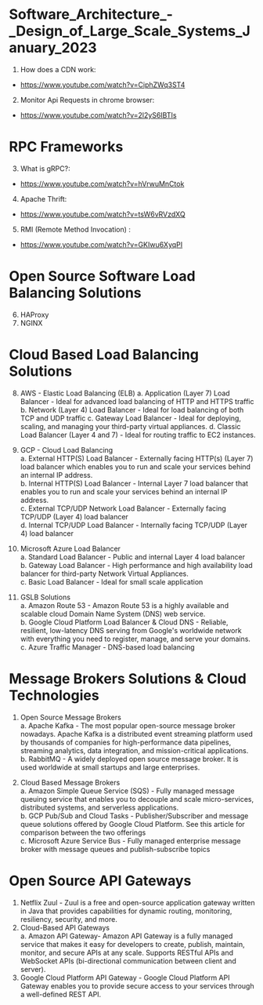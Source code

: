# Software_Architecture_-_Design_of_Large_Scale_Systems_January_2023 </br>
1. How does a CDN work:
- https://www.youtube.com/watch?v=CiphZWq3ST4 </br>
2. Monitor Api Requests in chrome browser:
- https://www.youtube.com/watch?v=2l2yS6IBTIs

# RPC Frameworks
3. What is gRPC?:
- https://www.youtube.com/watch?v=hVrwuMnCtok
4. Apache Thrift:
- https://www.youtube.com/watch?v=tsW6vRVzdXQ
5. RMI (Remote Method Invocation) :
- https://www.youtube.com/watch?v=GKIwu6XyqPI

# Open Source Software Load Balancing Solutions
6. HAProxy
7. NGINX

# Cloud Based Load Balancing Solutions
8. AWS - Elastic Load Balancing (ELB)
a. Application (Layer 7) Load Balancer - Ideal for advanced load balancing of HTTP and HTTPS traffic
b. Network (Layer 4) Load Balancer - Ideal for load balancing of both TCP and UDP traffic
c. Gateway Load Balancer - Ideal for deploying, scaling, and managing your third-party virtual appliances.
d. Classic Load Balancer (Layer 4 and 7) - Ideal for routing traffic to EC2 instances.

9. GCP - Cloud Load Balancing</br>
a. External HTTP(S) Load Balancer - Externally facing HTTP(s) (Layer 7) load balancer which enables you to run and scale your services behind an internal IP address.</br>
b. Internal HTTP(S) Load Balancer - Internal Layer 7 load balancer that enables you to run and scale your services behind an internal IP address.</br>
c. External TCP/UDP Network Load Balancer - Externally facing TCP/UDP (Layer 4) load balancer</br>
d. Internal TCP/UDP Load Balancer - Internally facing TCP/UDP (Layer 4) load balancer</br>

10. Microsoft Azure Load Balancer</br>
a. Standard Load Balancer - Public and internal Layer 4 load balancer</br>
b. Gateway Load Balancer - High performance and high availability load balancer for third-party Network Virtual Appliances.</br>
c. Basic Load Balancer - Ideal for small scale application</br>

11. GSLB Solutions</br>
a. Amazon Route 53 - Amazon Route 53 is a highly available and scalable cloud Domain Name System (DNS) web service.</br>
b. Google Cloud Platform Load Balancer & Cloud DNS - Reliable, resilient, low-latency DNS serving from Google's worldwide network with everything you need to register, manage, and serve your domains.</br>
c. Azure Traffic Manager - DNS-based load balancing</br>

# Message Brokers Solutions & Cloud Technologies</br>
1. Open Source Message Brokers</br>
a. Apache Kafka - The most popular open-source message broker nowadays. Apache Kafka is a distributed event streaming platform used by thousands of companies for high-performance data pipelines, streaming analytics, data integration, and mission-critical applications.</br>
b. RabbitMQ - A widely deployed open source message broker. It is used worldwide at small startups and large enterprises.</br>

2. Cloud Based Message Brokers</br>
a. Amazon Simple Queue Service (SQS) - Fully managed message queuing service that enables you to decouple and scale micro-services, distributed systems, and serverless applications.</br>
b. GCP Pub/Sub and Cloud Tasks - Publisher/Subscriber and message queue solutions offered by Google Cloud Platform. See this article for comparison between the two offerings</br>
c. Microsoft Azure Service Bus - Fully managed enterprise message broker with message queues and publish-subscribe topics</br>

# Open Source API Gateways</br>
1. Netflix Zuul - Zuul is a free and open-source application gateway written in Java that provides capabilities for dynamic routing, monitoring, resiliency, security, and more.</br>
2. Cloud-Based API Gateways</br>
a. Amazon API Gateway- Amazon API Gateway is a fully managed service that makes it easy for developers to create, publish, maintain, monitor, and secure APIs at any scale. Supports RESTful APIs and WebSocket APIs (bi-directional communication between client and server).</br>
3. Google Cloud Platform API Gateway - Google Cloud Platform API Gateway enables you to provide secure access to your services through a well-defined REST API.</br>
